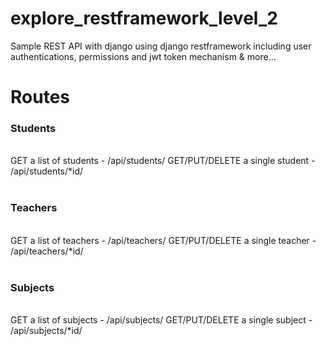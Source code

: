 # explore_restframework_level_2

Sample REST API with django using django restframework including user authentications, permissions and jwt token mechanism &amp; more...

# Routes

<h3>Students</h3>
<br />
GET a list of students - /api/students/
GET/PUT/DELETE a single student - /api/students/*id/
<br />
<br />

<h3>Teachers</h3>
<br />
GET a list of teachers - /api/teachers/
GET/PUT/DELETE a single teacher - /api/teachers/*id/
<br />
<br />

<h3>Subjects</h3>
<br />
GET a list of subjects - /api/subjects/
GET/PUT/DELETE a single subject - /api/subjects/*id/
<br />
<br />

